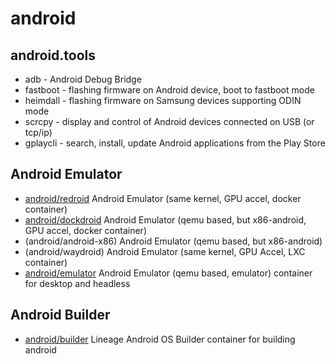 # android

## android.tools

+ adb - Android Debug Bridge
+ fastboot - flashing firmware on Android device, boot to fastboot mode
+ heimdall - flashing firmware on Samsung devices supporting ODIN mode
+ scrcpy - display and control of Android devices connected on USB (or tcp/ip)
+ gplaycli - search, install, update Android applications from the Play Store

## Android Emulator

+ [android/redroid](android/redroid) Android Emulator (same kernel, GPU accel, docker container)
+ [android/dockdroid](android/dockdroid) Android Emulator (qemu based, but x86-android, GPU accel, docker container)
+ (android/android-x86) Android Emulator (qemu based, but x86-android)
+ (android/waydroid) Android Emulator (same kernel, GPU Accel, LXC container)
+ [android/emulator](android/emulator) Android Emulator (qemu based, emulator) container for desktop and headless

## Android Builder

+ [android/builder](android/builder) Lineage Android OS Builder container for building android

